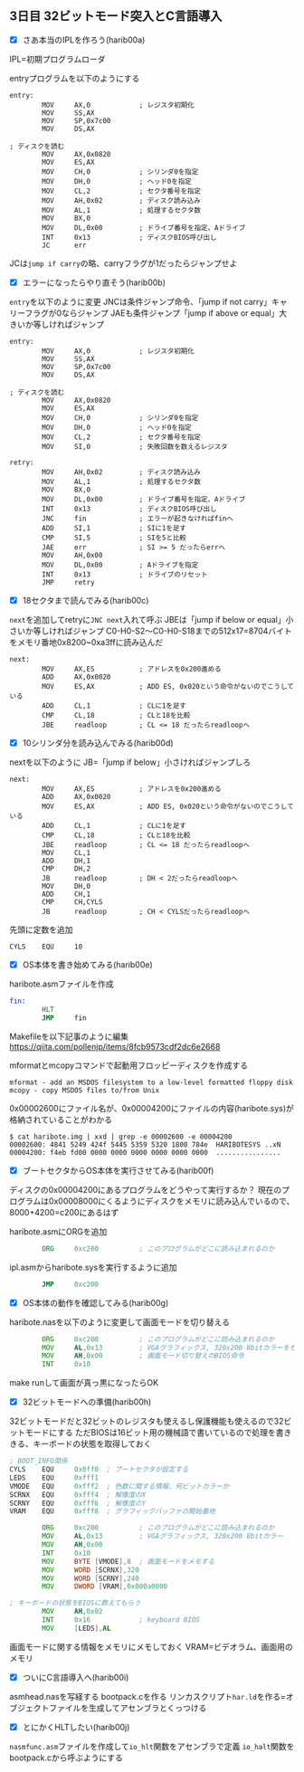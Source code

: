 
## 3日目 32ビットモード突入とC言語導入

- [x] さあ本当のIPLを作ろう(harib00a)

IPL=初期プログラムローダ

entryプログラムを以下のようにする

```
entry:
		MOV		AX,0			; レジスタ初期化
		MOV		SS,AX
		MOV		SP,0x7c00
		MOV		DS,AX

; ディスクを読む
		MOV		AX,0x0820
		MOV		ES,AX
		MOV		CH,0			; シリンダ0を指定
		MOV		DH,0			; ヘッド0を指定
		MOV		CL,2			; セクタ番号を指定
		MOV		AH,0x02			; ディスク読み込み
		MOV		AL,1			; 処理するセクタ数
		MOV		BX,0
		MOV		DL,0x00			; ドライブ番号を指定、Aドライブ
		INT		0x13			; ディスクBIOS呼び出し
		JC		err
```

JCは`jump if carry`の略、carryフラグが1だったらジャンプせよ

- [x] エラーになったらやり直そう(harib00b)


`entry`を以下のように変更
JNCは条件ジャンプ命令、「jump if not carry」キャリーフラグが0ならジャンプ
JAEも条件ジャンプ「jump if above or equal」大きいか等しければジャンプ

```
entry:
		MOV		AX,0			; レジスタ初期化
		MOV		SS,AX
		MOV		SP,0x7c00
		MOV		DS,AX

; ディスクを読む
		MOV		AX,0x0820
		MOV		ES,AX
		MOV		CH,0			; シリンダ0を指定
		MOV		DH,0			; ヘッド0を指定
		MOV		CL,2			; セクタ番号を指定
		MOV		SI,0			; 失敗回数を数えるレジスタ

retry:
		MOV		AH,0x02			; ディスク読み込み
		MOV		AL,1			; 処理するセクタ数
		MOV		BX,0
		MOV		DL,0x00			; ドライブ番号を指定、Aドライブ
		INT		0x13			; ディスクBIOS呼び出し
		JNC		fin				; エラーが起きなければfinへ
		ADD		SI,1			; SIに1を足す
		CMP		SI,5			; SIを5と比較
		JAE		err				; SI >= 5 だったらerrへ
		MOV		AH,0x00
		MOV		DL,0x00			; Aドライブを指定
		INT		0x13			; ドライブのリセット
		JMP 	retry
```

- [x] 18セクタまで読んでみる(harib00c)

`next`を追加してretryに`JNC next`入れて呼ぶ
JBEは「jump if below or equal」小さいか等しければジャンプ
C0-H0-S2〜C0-H0-S18までの512x17=8704バイトをメモリ番地0x8200~0xa3ffに読み込んだ

```
next:
		MOV		AX,ES			; アドレスを0x200進める
		ADD		AX,0x0020
		MOV		ES,AX			; ADD ES, 0x020という命令がないのでこうしている
		ADD		CL,1			; CLに1を足す
		CMP		CL,18			; CLと18を比較
		JBE		readloop		; CL <= 18 だったらreadloopへ
```

- [x] 10シリンダ分を読み込んでみる(harib00d)

nextを以下のように
JB=「jump if below」小さければジャンプしろ

```
next:
		MOV		AX,ES			; アドレスを0x200進める
		ADD		AX,0x0020
		MOV		ES,AX			; ADD ES, 0x020という命令がないのでこうしている
		ADD		CL,1			; CLに1を足す
		CMP		CL,18			; CLと18を比較
		JBE		readloop		; CL <= 18 だったらreadloopへ
		MOV     CL,1
		ADD     DH,1
		CMP     DH,2
		JB      readloop        ; DH < 2だったらreadloopへ
		MOV     DH,0
		ADD     CH,1
		CMP     CH,CYLS
		JB      readloop        ; CH < CYLSだったらreadloopへ
```

先頭に定数を追加

```
CYLS    EQU     10
```

- [x] OS本体を書き始めてみる(harib00e)

haribote.asmファイルを作成

```asm
fin:
		HLT
		JMP 	fin
```

Makefileを以下記事のように編集
https://qiita.com/pollenjp/items/8fcb9573cdf2dc6e2668

mformatとmcopyコマンドで起動用フロッピーディスクを作成する

```
mformat - add an MSDOS filesystem to a low-level formatted floppy disk
mcopy - copy MSDOS files to/from Unix
```

0x00002600にファイル名が、0x00004200にファイルの内容(haribote.sys)が格納されていることがわかる

```shell
$ cat haribote.img | xxd | grep -e 00002600 -e 00004200
00002600: 4841 5249 424f 5445 5359 5320 1800 784e  HARIBOTESYS ..xN
00004200: f4eb fd00 0000 0000 0000 0000 0000 0000  ................
```

- [x] ブートセクタからOS本体を実行させてみる(harib00f)

ディスクの0x00004200にあるプログラムをどうやって実行するか？
現在のプログラムは0x00008000にくるようにディスクをメモリに読み込んでいるので、8000+4200=c200にあるはず

haribote.asmにORGを追加

```asm
		ORG		0xc200			; このプログラムがどこに読み込まれるのか
```

ipl.asmからharibote.sysを実行するように追加

```asm
		JMP		0xc200
```

- [x] OS本体の動作を確認してみる(harib00g)

haribote.nasを以下のように変更して画面モードを切り替える

```asm
		ORG		0xc200			; このプログラムがどこに読み込まれるのか
        MOV     AL,0x13         ; VGAグラフィックス, 320x200 8bitカラーをセット
        MOV     AH,0x00         ; 画面モード切り替えのBIOS命令
        INT     0x10
```

make runして画面が真っ黒になったらOK

- [x] 32ビットモードへの準備(harib00h)

32ビットモードだと32ビットのレジスタも使えるし保護機能も使えるので32ビットモードにする
ただBIOSは16ビット用の機械語で書いているので処理を書ききる、キーボードの状態を取得しておく

```asm
; BOOT_INFO関係
CYLS    EQU     0x0ff0  ; ブートセクタが設定する
LEDS    EQU     0xfff1
VMODE   EQU     0xfff2  ; 色数に関する情報、何ビットカラーか
SCRNX   EQU     0xfff4  ; 解像度のX
SCRNY   EQU     0xfff6  ; 解像度のY
VRAM    EQU     0xfff8  ; グラフィックバッファの開始番地

		ORG		0xc200			; このプログラムがどこに読み込まれるのか
        MOV     AL,0x13         ; VGAグラフィックス, 320x200 8bitカラー
        MOV     AH,0x00
        INT     0x10
        MOV     BYTE [VMODE],8  ; 画面モードをメモする
        MOV     WORD [SCRNX],320
        MOV     WORD [SCRNY],240
        MOV     DWORD [VRAM],0x000a0000

; キーボードの状態をBIOSに教えてもらう
        MOV     AH,0x02
        INT     0x16            ; keyboard BIOS
        MOV     [LEDS],AL
```

画面モードに関する情報をメモリにメモしておく
VRAM=ビデオラム、画面用のメモリ


- [x] ついにC言語導入へ(harib00i)

asmhead.nasを写経する
bootpack.cを作る
リンカスクリプト`har.ld`を作る=オブジェクトファイルを生成してアセンブラとくっつける

- [x] とにかくHLTしたい(harib00j)

`nasmfunc.asm`ファイルを作成して`io_hlt`関数をアセンブラで定義
`io_halt`関数をbootpack.cから呼ぶようにする
